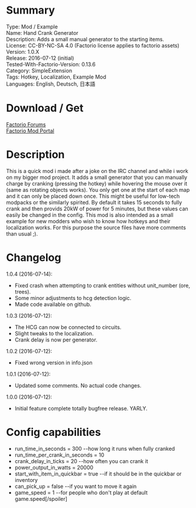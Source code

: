 # Summary

Type: Mod / Example  
Name: Hand Crank Generator  
Description: Adds a small manual generator to the starting items.  
License: CC-BY-NC-SA 4.0 (Factorio license applies to factorio assets)  
Version: 1.0.X  
Release: 2016-07-12 (initial)  
Tested-With-Factorio-Version: 0.13.6  
Category: SimpleExtension  
Tags: Hotkey, Localization, Example Mod  
Languages: English, Deutsch, 日本語  

# Download / Get
[Factorio Forums](https://forums.factorio.com/viewtopic.php?f=97&t=28841)  
[Factorio Mod Portal](https://mods.factorio.com/mods/eradicator/HandCrankGenerator)  

# Description

This is a quick mod i made after a joke on the IRC channel and while i work on my bigger mod project.
It adds a small generator that you can manually charge by cranking (pressing the hotkey) while hovering the mouse over it (same as rotating objects works).
You only get one at the start of each map and it can only be placed down once.
This might be useful for low-tech modpacks or the similarly spirited.
By default it takes 15 seconds to fully crank and then provids 20kW of power for 5 minutes, but these values can easily be changed in the config.
This mod is also intended as a small example for new modders who wish to know how hotkeys and their localization works. For this purpose the source files have more comments than usual ;).

# Changelog

1.0.4 (2016-07-14):
  - Fixed crash when attempting to crank entities without unit_number (ore, trees).
  - Some minor adjustments to hcg detection logic.
  - Made code available on github.

1.0.3 (2016-07-12):
  - The HCG can now be connected to circuits.
  - Slight tweaks to the localization.
  - Crank delay is now per generator.

1.0.2 (2016-07-12):
  - Fixed wrong version in info.json

1.0.1 (2016-07-12):
  - Updated some comments. No actual code changes.

1.0.0 (2016-07-12): 
  - Initial feature complete totally bugfree release. YARLY.

# Config capabilities

* run_time_in_seconds           = 300   --how long it runs when fully cranked
* run_time_per_crank_in_seconds = 10
* crank_delay_in_ticks          = 20    --how often you can crank it
* power_output_in_watts         = 20000
* start_with_item_in_quickbar   = true  --if it should be in the quickbar or inventory
* can_pick_up                   = false --if you want to move it again
* game_speed                    = 1     --for people who don't play at default game.speed[/spoiler]
